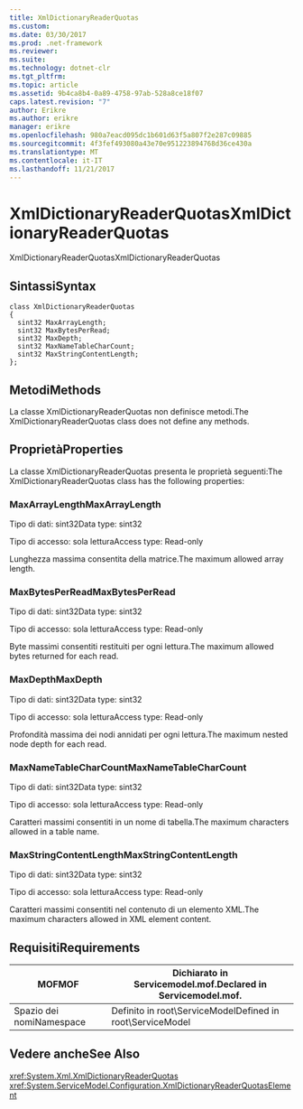 ```yaml
---
title: XmlDictionaryReaderQuotas
ms.custom: 
ms.date: 03/30/2017
ms.prod: .net-framework
ms.reviewer: 
ms.suite: 
ms.technology: dotnet-clr
ms.tgt_pltfrm: 
ms.topic: article
ms.assetid: 9b4ca8b4-0a89-4758-97ab-528a8ce18f07
caps.latest.revision: "7"
author: Erikre
ms.author: erikre
manager: erikre
ms.openlocfilehash: 980a7eacd095dc1b601d63f5a807f2e287c09885
ms.sourcegitcommit: 4f3fef493080a43e70e951223894768d36ce430a
ms.translationtype: MT
ms.contentlocale: it-IT
ms.lasthandoff: 11/21/2017
---
```

# <a name="xmldictionaryreaderquotas"></a><span data-ttu-id="1341f-102">XmlDictionaryReaderQuotas</span><span class="sxs-lookup"><span data-stu-id="1341f-102">XmlDictionaryReaderQuotas</span></span>
<span data-ttu-id="1341f-103">XmlDictionaryReaderQuotas</span><span class="sxs-lookup"><span data-stu-id="1341f-103">XmlDictionaryReaderQuotas</span></span>  
  
## <a name="syntax"></a><span data-ttu-id="1341f-104">Sintassi</span><span class="sxs-lookup"><span data-stu-id="1341f-104">Syntax</span></span>  
  
```  
class XmlDictionaryReaderQuotas  
{  
  sint32 MaxArrayLength;  
  sint32 MaxBytesPerRead;  
  sint32 MaxDepth;  
  sint32 MaxNameTableCharCount;  
  sint32 MaxStringContentLength;  
};  
```  
  
## <a name="methods"></a><span data-ttu-id="1341f-105">Metodi</span><span class="sxs-lookup"><span data-stu-id="1341f-105">Methods</span></span>  
 <span data-ttu-id="1341f-106">La classe XmlDictionaryReaderQuotas non definisce metodi.</span><span class="sxs-lookup"><span data-stu-id="1341f-106">The XmlDictionaryReaderQuotas class does not define any methods.</span></span>  
  
## <a name="properties"></a><span data-ttu-id="1341f-107">Proprietà</span><span class="sxs-lookup"><span data-stu-id="1341f-107">Properties</span></span>  
 <span data-ttu-id="1341f-108">La classe XmlDictionaryReaderQuotas presenta le proprietà seguenti:</span><span class="sxs-lookup"><span data-stu-id="1341f-108">The XmlDictionaryReaderQuotas class has the following properties:</span></span>  
  
### <a name="maxarraylength"></a><span data-ttu-id="1341f-109">MaxArrayLength</span><span class="sxs-lookup"><span data-stu-id="1341f-109">MaxArrayLength</span></span>  
 <span data-ttu-id="1341f-110">Tipo di dati: sint32</span><span class="sxs-lookup"><span data-stu-id="1341f-110">Data type: sint32</span></span>  
  
 <span data-ttu-id="1341f-111">Tipo di accesso: sola lettura</span><span class="sxs-lookup"><span data-stu-id="1341f-111">Access type: Read-only</span></span>  
  
 <span data-ttu-id="1341f-112">Lunghezza massima consentita della matrice.</span><span class="sxs-lookup"><span data-stu-id="1341f-112">The maximum allowed array length.</span></span>  
  
### <a name="maxbytesperread"></a><span data-ttu-id="1341f-113">MaxBytesPerRead</span><span class="sxs-lookup"><span data-stu-id="1341f-113">MaxBytesPerRead</span></span>  
 <span data-ttu-id="1341f-114">Tipo di dati: sint32</span><span class="sxs-lookup"><span data-stu-id="1341f-114">Data type: sint32</span></span>  
  
 <span data-ttu-id="1341f-115">Tipo di accesso: sola lettura</span><span class="sxs-lookup"><span data-stu-id="1341f-115">Access type: Read-only</span></span>  
  
 <span data-ttu-id="1341f-116">Byte massimi consentiti restituiti per ogni lettura.</span><span class="sxs-lookup"><span data-stu-id="1341f-116">The maximum allowed bytes returned for each read.</span></span>  
  
### <a name="maxdepth"></a><span data-ttu-id="1341f-117">MaxDepth</span><span class="sxs-lookup"><span data-stu-id="1341f-117">MaxDepth</span></span>  
 <span data-ttu-id="1341f-118">Tipo di dati: sint32</span><span class="sxs-lookup"><span data-stu-id="1341f-118">Data type: sint32</span></span>  
  
 <span data-ttu-id="1341f-119">Tipo di accesso: sola lettura</span><span class="sxs-lookup"><span data-stu-id="1341f-119">Access type: Read-only</span></span>  
  
 <span data-ttu-id="1341f-120">Profondità massima dei nodi annidati per ogni lettura.</span><span class="sxs-lookup"><span data-stu-id="1341f-120">The maximum nested node depth for each read.</span></span>  
  
### <a name="maxnametablecharcount"></a><span data-ttu-id="1341f-121">MaxNameTableCharCount</span><span class="sxs-lookup"><span data-stu-id="1341f-121">MaxNameTableCharCount</span></span>  
 <span data-ttu-id="1341f-122">Tipo di dati: sint32</span><span class="sxs-lookup"><span data-stu-id="1341f-122">Data type: sint32</span></span>  
  
 <span data-ttu-id="1341f-123">Tipo di accesso: sola lettura</span><span class="sxs-lookup"><span data-stu-id="1341f-123">Access type: Read-only</span></span>  
  
 <span data-ttu-id="1341f-124">Caratteri massimi consentiti in un nome di tabella.</span><span class="sxs-lookup"><span data-stu-id="1341f-124">The maximum characters allowed in a table name.</span></span>  
  
### <a name="maxstringcontentlength"></a><span data-ttu-id="1341f-125">MaxStringContentLength</span><span class="sxs-lookup"><span data-stu-id="1341f-125">MaxStringContentLength</span></span>  
 <span data-ttu-id="1341f-126">Tipo di dati: sint32</span><span class="sxs-lookup"><span data-stu-id="1341f-126">Data type: sint32</span></span>  
  
 <span data-ttu-id="1341f-127">Tipo di accesso: sola lettura</span><span class="sxs-lookup"><span data-stu-id="1341f-127">Access type: Read-only</span></span>  
  
 <span data-ttu-id="1341f-128">Caratteri massimi consentiti nel contenuto di un elemento XML.</span><span class="sxs-lookup"><span data-stu-id="1341f-128">The maximum characters allowed in XML element content.</span></span>  
  
## <a name="requirements"></a><span data-ttu-id="1341f-129">Requisiti</span><span class="sxs-lookup"><span data-stu-id="1341f-129">Requirements</span></span>  
  
|<span data-ttu-id="1341f-130">MOF</span><span class="sxs-lookup"><span data-stu-id="1341f-130">MOF</span></span>|<span data-ttu-id="1341f-131">Dichiarato in Servicemodel.mof.</span><span class="sxs-lookup"><span data-stu-id="1341f-131">Declared in Servicemodel.mof.</span></span>|  
|---------|-----------------------------------|  
|<span data-ttu-id="1341f-132">Spazio dei nomi</span><span class="sxs-lookup"><span data-stu-id="1341f-132">Namespace</span></span>|<span data-ttu-id="1341f-133">Definito in root\ServiceModel</span><span class="sxs-lookup"><span data-stu-id="1341f-133">Defined in root\ServiceModel</span></span>|  
  
## <a name="see-also"></a><span data-ttu-id="1341f-134">Vedere anche</span><span class="sxs-lookup"><span data-stu-id="1341f-134">See Also</span></span>  
 <xref:System.Xml.XmlDictionaryReaderQuotas>  
 <xref:System.ServiceModel.Configuration.XmlDictionaryReaderQuotasElement>
